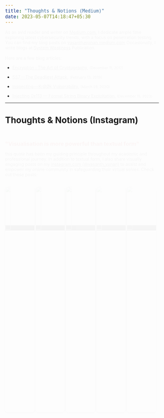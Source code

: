 ```yaml
---
title: "Thoughts & Notions (Medium)"
date: 2023-05-07T14:18:47+05:30
---
```


As an avid reader and writer on <a href="https://medium.com" target="_blank">Medium.com</a>, I dedicate ample time exploring latest cybersecurity trends, with a focus on penetration testing. You can find my blog posts on <a href="https://vasanthavanan.medium.com" target="_blank">vasanthavanan.medium.com</a> Occasionally, I write blogs at <a href="https://systemweakness.com" target="_blank">System Weakness</a> Publication.<br><br>Here are a few blog articles:

-  <a href="https://medium.com/@vasanthavanan/encryption-the-art-of-cryptography-7bd98b8fb978" target="_blank">Encryption : The Art of Cryptography</a>, <small>(December 11, 2017)</small><br>

-  <a href="https://vasanthavanan.medium.com/ss7-the-deadliest-attack-6423de7fe8c0" target="_blank">SS7 — The Deadliest Attack</a>, <small>(February 13, 2019)</small><br>


- <a href="https://vasanthavanan.medium.com/inspecting-krøøk-vulnerability-af70ff197488" target="_blank">Inspecting — KrØØk Vulnerability</a>, <small>(March 26, 2020)</small><br>


- <a href="https://systemweakness.com/injecting-0x113-format-string-binary-exploitation-f2abfea25a76" target="_blank">Injecting 0x113 — Format String Binary Exploitation</a>, <small>(December 15, 2023)</small><br>

---

<h1>Thoughts & Notions (Instagram)</h1><br>

<font size="4" color="#d02931"><b>"Visualisation is more powerful than textual form"</b></font> <br>

this quote has been my guiding principle throughout my academic and professional journey. In addition to textual form, I also share visually engaging posts on my <a href="http://instagram.com/vasanth_vanan/" target="_blank">Instagram.com (@vasanth_vanan)</a> to assist and empower my online community in safeguarding their virtual selves. Check out these posts:
<br><br>

<a href="https://www.instagram.com/p/CWN29LnFzDx/" id="anchor" target="_blank"><img id="logo" src="https://lh3.googleusercontent.com/pw/AIL4fc9u9I9YjD-kKKwmUNRvXit7fF6d29-jekZtpjyChihhqsCHO7ovVm_ioTW4xgFsZHh0Jt6j-unrMlAlNs0rzmhL1iLl-_3eLQ0gITDcEaCS3CfroOGEkXkyY8noYdyogaZxtPar-z4QBq-D-RGBtw86=w1080-h1080-s-no"  style="width: 19%;"></a>
<a href="https://www.instagram.com/p/CfgUTSGBSoO/" id="anchor" target="_blank"><img id="logo" src="https://lh3.googleusercontent.com/pw/AIL4fc9otvn3RcH9rfZwA3PdhYjEMtiUfB9iTJChJ1rJUkt9tccY6bRBKjBp6QLx0BFfG4f-PABHF__b-nvTuZb45hhhDLw0dpqN1R33o8s1e4-8-sCfh50ihZ51NRZTeS9mej5VpTTm4EXum4LProO5ZcRs=w1080-h1080-s-no"  style="width: 19%;"></a>
<a href="https://www.instagram.com/p/CmRcFF5BJVe/" id="anchor" target="_blank"><img id="logo" src="https://lh3.googleusercontent.com/pw/AIL4fc8USF_JjmHbnyUc_2D15ooHfpGmnpzALVk9ycSfDOUgpnWEqu2nMiqbGF1V4G9aWZBXRb-3A4HWbHM5olLEVBkDZtel20kt1B-vNqmz7_y4ZPkGkXDv6D_ICSbe9in7jraOL5p6gXIKCMF8IsS3bH0p=w1080-h1080-s-no"  style="width: 19%;"></a>
<a href="https://www.instagram.com/p/CQWFZJMhxCg/" id="anchor" target="_blank"><img id="logo" src="https://lh3.googleusercontent.com/pw/AIL4fc8tb4CWj6MzjeocJ7VyRlSP3sKcVYnlz6zGMV0y6AUx5-PlxRboyCRQL_FGzoznyiCpFQo8G7xnVyY0UOeBzWpkHGJVDersYrb0rtn7jv0sd9LJNnc9OxvThRVr32Q9OkvW4PBsWMKRFIvv8aLc4JXk=w1140-h1130-s-no"  style="width: 19%;"></a>
<a href="https://www.instagram.com/p/CQ3GiNxLvPf/" id="anchor" target="_blank"><img id="logo" src="https://lh3.googleusercontent.com/pw/AIL4fc-9FrTs_9DKAEAmppVG6RP7FhZfaz63SSp8b6tiejOKYgVgpf8msOnp2wR91ExqSz_OZnh-VkRtIwdk6PxZ50oDMMH4RrxVZbzBPIQ6BHoe-uAcnyRkuFQ73M5KwvqaYRVQHZhwiZ_VFWRPh22fe6r2=w1080-h1080-s-no"  style="width: 19%;"></a>

<style>
  
    span{
    font-size:15px;
}

img {
    box-shadow: 0px 2px 5px rgba(0, 0, 0, 0.4), 0px 4px 16px rgba(0, 0, 0, 0.2);
    border-radius: 10px;
}

p {
    animation-name: fade-in;
    animation-duration: 1s;
    animation-delay: 0s;
    animation-fill-mode: forwards;
    opacity: 0;
}
  
@keyframes fade-in {
    from {
      opacity: 0;
    }
    to {
      opacity: 1;
    }
}

#anchor{
    background-color:#000;
    color: #000;
}

#logo {
    transition: transform 0.2s ease-in-out;
  }
  
  #logo:hover {
    transform: scale(1.14);
  }
</style>
